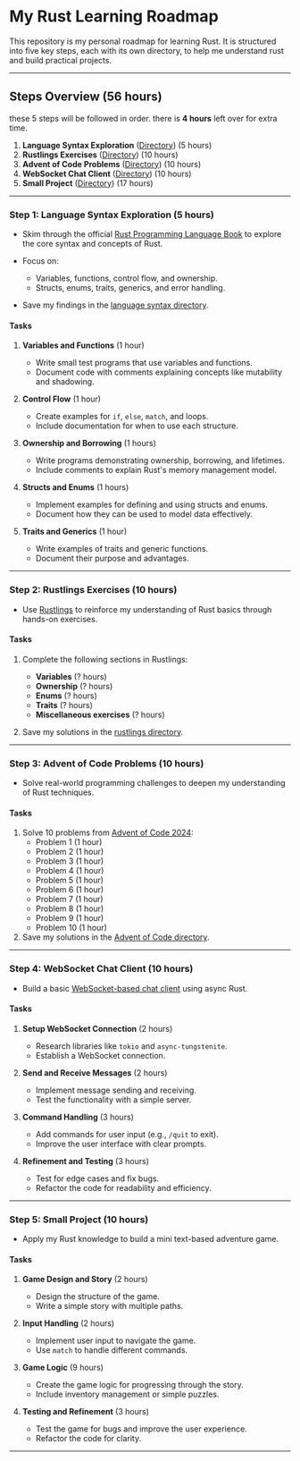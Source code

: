 # My Rust Learning Roadmap

This repository is my personal roadmap for learning Rust. It is structured into five key steps, each with its own directory, to help me understand rust and build practical projects.

---

## **Steps Overview** (56 hours)

these 5 steps will be followed in order. there is **4 hours** left over for extra time. 

1. **Language Syntax Exploration** ([Directory](./language-syntax)) (5 hours)
2. **Rustlings Exercises** ([Directory](./rustlings)) (10 hours)
3. **Advent of Code Problems** ([Directory](./advent-of-code)) (10 hours)
4. **WebSocket Chat Client** ([Directory](./ws-chat-client)) (10 hours)
5. **Small Project** ([Directory](./small-project)) (17 hours)

---

### **Step 1: Language Syntax Exploration** (5 hours)

- Skim through the official [Rust Programming Language Book](https://doc.rust-lang.org/book/) to explore the core syntax and concepts of Rust.
- Focus on:
  - Variables, functions, control flow, and ownership.
  - Structs, enums, traits, generics, and error handling.

- Save my findings in the [language syntax directory](./language-syntax).

#### **Tasks**
1. **Variables and Functions** (1 hour)
   - Write small test programs that use variables and functions.
   - Document code with comments explaining concepts like mutability and shadowing.

2. **Control Flow** (1 hour)
   - Create examples for `if`, `else`, `match`, and loops.
   - Include documentation for when to use each structure.

3. **Ownership and Borrowing** (1 hours)
   - Write programs demonstrating ownership, borrowing, and lifetimes.
   - Include comments to explain Rust's memory management model.

4. **Structs and Enums** (1 hours)
   - Implement examples for defining and using structs and enums.
   - Document how they can be used to model data effectively.

5. **Traits and Generics** (1 hour)
   - Write examples of traits and generic functions.
   - Document their purpose and advantages.

---

### **Step 2: Rustlings Exercises** (10 hours)

- Use [Rustlings](https://github.com/rust-lang/rustlings) to reinforce my understanding of Rust basics through hands-on exercises.

#### **Tasks**
1. Complete the following sections in Rustlings:
   - **Variables** (? hours)
   - **Ownership** (? hours)
   - **Enums** (? hours)
   - **Traits** (? hours)
   - **Miscellaneous exercises** (? hours)

2. Save my solutions in the [rustlings directory](./rustlings).

---

### **Step 3: Advent of Code Problems** (10 hours)

- Solve real-world programming challenges to deepen my understanding of Rust techniques.

#### **Tasks**
1. Solve 10 problems from [Advent of Code 2024](https://adventofcode.com/2024):
   - Problem 1 (1 hour)
   - Problem 2 (1 hour)
   - Problem 3 (1 hour)
   - Problem 4 (1 hour)
   - Problem 5 (1 hour)
   - Problem 6 (1 hour)
   - Problem 7 (1 hour)
   - Problem 8 (1 hour)
   - Problem 9 (1 hour)
   - Problem 10 (1 hour)
2. Save my solutions in the [Advent of Code directory](./advent-of-code).

---

### **Step 4: WebSocket Chat Client** (10 hours)

- Build a basic [WebSocket-based chat client](./ws-chat-client) using async Rust. 

#### **Tasks**
1. **Setup WebSocket Connection** (2 hours)
   - Research libraries like `tokio` and `async-tungstenite`.
   - Establish a WebSocket connection.

2. **Send and Receive Messages** (2 hours)
   - Implement message sending and receiving.
   - Test the functionality with a simple server.

3. **Command Handling** (3 hours)
   - Add commands for user input (e.g., `/quit` to exit).
   - Improve the user interface with clear prompts.

4. **Refinement and Testing** (3 hours)
   - Test for edge cases and fix bugs.
   - Refactor the code for readability and efficiency.

---

### **Step 5: Small Project** (10 hours)

- Apply my Rust knowledge to build a mini text-based adventure game.

#### **Tasks**
1. **Game Design and Story** (2 hours)
   - Design the structure of the game.
   - Write a simple story with multiple paths.

2. **Input Handling** (2 hours)
   - Implement user input to navigate the game.
   - Use `match` to handle different commands.

3. **Game Logic** (9 hours)
   - Create the game logic for progressing through the story.
   - Include inventory management or simple puzzles.

4. **Testing and Refinement** (3 hours)
   - Test the game for bugs and improve the user experience.
   - Refactor the code for clarity.

---




































































































































